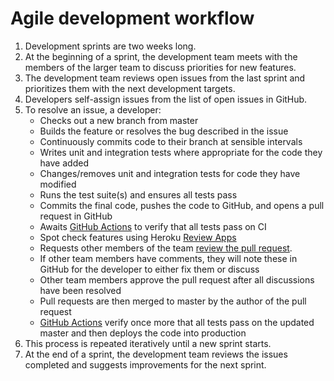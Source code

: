 # Agile development workflow

1. Development sprints are two weeks long.
2. At the beginning of a sprint, the development team meets with the members of the larger team to discuss priorities for new features.
3. The development team reviews open issues from the last sprint and prioritizes them with the next development targets.
4. Developers self-assign issues from the list of open issues in GitHub.
5. To resolve an issue, a developer:
   - Checks out a new branch from master
   - Builds the feature or resolves the bug described in the issue
   - Continuously commits code to their branch at sensible intervals
   - Writes unit and integration tests where appropriate for the code they have added
   - Changes/removes unit and integration tests for code they have modified
   - Runs the test suite(s) and ensures all tests pass
   - Commits the final code, pushes the code to GitHub, and opens a pull request in GitHub
   - Awaits [GitHub Actions](https://github.com/features/actions) to verify that all tests pass on CI
   - Spot check features using Heroku [Review Apps](https://devcenter.heroku.com/articles/github-integration-review-apps)
   - Requests other members of the team [review the pull request](https://github.com/cds-snc/cra-claim-tax-benefits/blob/master/docs/CODE-REVIEW-GUIDELINES.md).
   - If other team members have comments, they will note these in GitHub for the developer to either fix them or discuss
   - Other team members approve the pull request after all discussions have been resolved
   - Pull requests are then merged to master by the author of the pull request
   - [GitHub Actions](https://github.com/features/actions) verify once more that all tests pass on the updated master and then deploys the code into production
6. This process is repeated iteratively until a new sprint starts.
7. At the end of a sprint, the development team reviews the issues completed and suggests improvements for the next sprint.
